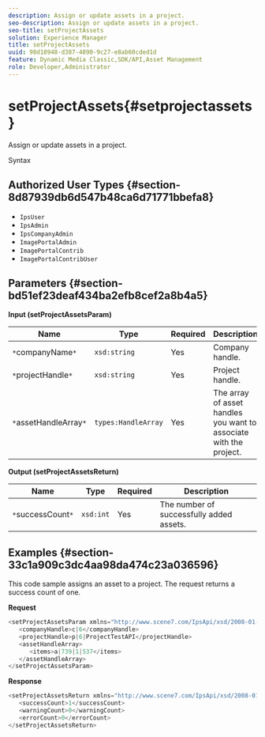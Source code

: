 ```yaml
---
description: Assign or update assets in a project.
seo-description: Assign or update assets in a project.
seo-title: setProjectAssets
solution: Experience Manager
title: setProjectAssets
uuid: 98d18948-d387-4890-9c27-e8ab60cded1d
feature: Dynamic Media Classic,SDK/API,Asset Management
role: Developer,Administrator
---
```


# setProjectAssets{#setprojectassets}

Assign or update assets in a project.

 Syntax 

## Authorized User Types {#section-8d87939db6d547b48ca6d71771bbefa8}

* `IpsUser` 
* `IpsAdmin` 
* `IpsCompanyAdmin` 
* `ImagePortalAdmin` 
* `ImagePortalContrib` 
* `ImagePortalContribUser`

## Parameters {#section-bd51ef23deaf434ba2efb8cef2a8b4a5}

**Input (setProjectAssetsParam)** 

|  Name  | Type  | Required  | Description  |
|---|---|---|---|
|  `*`companyName`*`  | `xsd:string`  | Yes  | Company handle.  |
|  `*`projectHandle`*`  | `xsd:string`  | Yes  | Project handle.  |
|  `*`assetHandleArray`*`  | `types:HandleArray`  | Yes  | The array of asset handles you want to associate with the project.  |

**Output (setProjectAssetsReturn)** 

|  Name  | Type  | Required  | Description  |
|---|---|---|---|
|  `*`successCount`*`  | `xsd:int`  | Yes  | The number of successfully added assets.  |

## Examples {#section-33c1a909c3dc4aa98da474c23a036596}

This code sample assigns an asset to a project. The request returns a success count of one.

**Request** 

```java
<setProjectAssetsParam xmlns="http://www.scene7.com/IpsApi/xsd/2008-01-15">
   <companyHandle>c|6</companyHandle>
   <projectHandle>p|6|ProjectTestAPI</projectHandle>
   <assetHandleArray>
      <items>a|739|1|537</items>
   </assetHandleArray>
</setProjectAssetsParam>
```

**Response** 

```java
<setProjectAssetsReturn xmlns="http://www.scene7.com/IpsApi/xsd/2008-01-15">
   <successCount>1</successCount>
   <warningCount>0</warningCount>
   <errorCount>0</errorCount>
</setProjectAssetsReturn>
```

